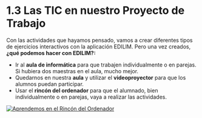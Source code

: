 # 1.3 Las TIC en nuestro Proyecto de Trabajo

Con las actividades que hayamos pensado, vamos a crear diferentes tipos de ejercicios interactivos con la aplicación EDILIM. Pero una vez creados, **¿qué podemos hacer con EDILIM?:**

*   Ir al **aula de informática** para que trabajen individualmente o en parejas. Si hubiera dos maestras en el aula, mucho mejor.
*   Quedarnos en nuestra **aula** y utilizar el **videoproyector** para que los alumnos puedan participar.
*   Usar el **rincón del ordenador** para que el alumnado, bien individualmente o en parejas, vaya a realizar las actividades.

[![Aprendemos en el Rincón del Ordenador](http://farm1.staticflickr.com/79/249142977_98268df06f.jpg)](http://www.flickr.com/photos/pedrojimenez/249142977/ "Aprendemos en el Rincón del Ordenador por pedrobea, en Flickr")




